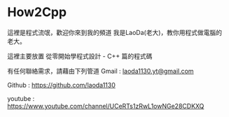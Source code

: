 # How2Cpp
這裡是程式流氓，歡迎你來到我的頻道
我是LaoDa(老大)，教你用程式做電腦的老大。

這裡主要放置 從零開始學程式設計 - C++ 篇的程式碼

有任何聯絡需求，請藉由下列管道
Gmail : laoda1130.yt@gmail.com

Github : https://github.com/laoda1130

youtube : https://www.youtube.com/channel/UCeRTs1zRwL1owNGe28CDKXQ